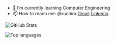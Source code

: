 - 🌱 I’m currently learning Computer Engineering
- 📫 How to reach me: @ruchira [Gmail](ruchirakannangara21@gmail.com) [Linkedin](https://www.linkedin.com/in/ruchira-tharaka-51423b212/)

![GitHub Stats](https://github-readme-stats.vercel.app/api?username=RuchiraTharaka&theme=tokyonight)
<!---dracula, highcontrast, synthwave, cobait, onedark, tokyonight, gruvbox, merko, dark, radical-->

![Top languages](https://github-readme-stats.vercel.app/api/top-langs/?username=RuchiraTharaka&show_icons=true&theme=radical)


